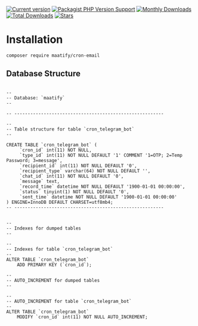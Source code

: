 [![Current version](https://img.shields.io/packagist/v/maatify/cron-email)][pkg]
[![Packagist PHP Version Support](https://img.shields.io/packagist/php-v/maatify/cron-email)][pkg]
[![Monthly Downloads](https://img.shields.io/packagist/dm/maatify/cron-email)][pkg-stats]
[![Total Downloads](https://img.shields.io/packagist/dt/maatify/cron-email)][pkg-stats]
[![Stars](https://img.shields.io/packagist/stars/maatify/cron-email)](https://github.com/maatify/CronEmail/stargazers)

[pkg]: <https://packagist.org/packages/maatify/cron-email>
[pkg-stats]: <https://packagist.org/packages/maatify/routee/cron-email>
# Installation

```shell
composer require maatify/cron-email
```

## Database Structure
```mysql

--
-- Database: `maatify`
--

-- --------------------------------------------------------

--
-- Table structure for table `cron_telegram_bot`
--

CREATE TABLE `cron_telegram_bot` (
     `cron_id` int(11) NOT NULL,
     `type_id` int(11) NOT NULL DEFAULT '1' COMMENT '1=OTP; 2=Temp Password; 3=message',
     `recipient_id` int(11) NOT NULL DEFAULT '0',
     `recipient_type` varchar(64) NOT NULL DEFAULT '',
     `chat_id` int(11) NOT NULL DEFAULT '0',
     `message` text,
     `record_time` datetime NOT NULL DEFAULT '1900-01-01 00:00:00',
     `status` tinyint(1) NOT NULL DEFAULT '0',
     `sent_time` datetime NOT NULL DEFAULT '1900-01-01 00:00:00'
) ENGINE=InnoDB DEFAULT CHARSET=utf8mb4;
-- --------------------------------------------------------


--
-- Indexes for dumped tables
--

--
-- Indexes for table `cron_telegram_bot`
--
ALTER TABLE `cron_telegram_bot`
    ADD PRIMARY KEY (`cron_id`);

--
-- AUTO_INCREMENT for dumped tables
--

--
-- AUTO_INCREMENT for table `cron_telegram_bot`
--
ALTER TABLE `cron_telegram_bot`
    MODIFY `cron_id` int(11) NOT NULL AUTO_INCREMENT;
```